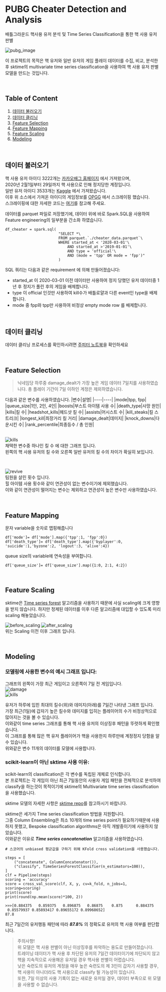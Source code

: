 # PUBG Cheater Detection and Analysis

배틀그라운드 핵사용 유저 분석 및 Time Series Classification을 통한 핵 사용 유저 판별  

![pubg_image](https://images.logicalincrements.com/gallery/1920/822/PUBG-wallpaper-1.jpeg) 

 이 프로젝트의 목적은 핵 유저와 일반 유저의 게임 플레이 데이터를 수집, 비교, 분석한 후 sktime의 multivariate time series classification을 사용하여 핵 사용 유저 판별 모델을 만드는 것입니다.

<br>

## Table of Content
1. [데이터 불러오기](#데이터-불러오기)
1. [데이터 클리닝](#데이터-클리닝)
1. [Feature Selection](#Feature-Selection)
1. [Feature Mapping](#Feature-Mapping)
1. [Feature Scaling](#Feature-Scaling)
1. [Modeling](#Modeling)

<br>

## 데이터 불러오기
핵 사용 유저 아이디 3222개는 [카카오배그 홈페이지](https://pubg.game.daum.net) 에서 가져왔으며,  
2020년 2월1일부터 29일까지 핵 사용으로 인해 정지당한 계정입니다.  
일반 유저 아이디 3533개는 [Kaggle](https://www.kaggle.com/leonardokarl/pubg-statisctic) 에서 가져왔습니다.  
이후 위 소스에서 가져온 아이디의 게임정보를 [OPGG](https://pubg.op.gg) 에서 스크레이핑 했습니다.  
스크레이핑에 대한 자세한 코드는 [여기](https://github.com/alpacapetter/pubg-cheater-behavior-analysis/blob/main/user_data_scraper.py)를 참고해 주세요.

데이터를 parquet 파일로 저장했기에, 데이터 위에 바로 Spark.SQL을 사용하여 Feature engineering의 일부분을 간소화 하였습니다.  
```
df_cheater = spark.sql(
                        "SELECT *\
                        FROM parquet.`./cheater_data.parquet`\
                        WHERE started_at < '2020-03-01'\
                            AND started_at >'2019-01-01'\
                            AND type = 'official'\
                            AND (mode = 'tpp' OR mode = 'fpp')"
                        )
```
SQL 쿼리는 다음과 같은 requirement 에 의해 만들어졌습니다:
- started_at 이 2020-03-01 이전 데이터만 사용하여 정지 당했던 유저 데이터중 1년 후 정지가 풀린 후의 게임을 배제합니다.
- type 이 official 인것만 사용하여 kill수가 배틀로얄과 다른 event인 type을 배제합니다.
- mode 중 fpp와 tpp만 사용하여 비정상 empty mode row 를 배제합니다.

<br>

## 데이터 클리닝
데이터 클리닝 프로세스를 확인하시려면 [주피터 노트북](https://nbviewer.jupyter.org/github/alpacapetter/pubg-cheater-behavior-classification/blob/main/pubg_cheater_behavior_analysis.ipynb)을 확인하세요

<br>

## Feature Selection
>닉네임당 하루중 damage_dealt가 가장 높은 게임 데이터 7일치를 사용하였습니다.
총 플레이 기간이 7일 이하인 계정은 제외하였습니다.

다음과 같은 변수를 사용하였습니다.
|변수|설명|
|----|----|
|mode|tpp, fpp|
|queue_size|1인, 2인, 4인|
|boosts|부스트 아이템 사용 수|
|death_type|사망 원인|
|kills|킬 수|
|headshot_kills|헤드샷 킬 수|
|assists|어시스트 수|
|kill_steaks|킬 스트리크|
|longest_kill|최장거리 킬 거리|
|damage_dealt|데미지|
|knock_downs|다운시킨 수|
|rank_percentile|최종등수 / 총 인원|  
<br>

![kills](https://i.imgur.com/lvq0huK.png)  
채택한 변수중 하나인 킬 수 에 대한 그래프 입니다.  
왼쪽의 핵 사용 유저의 킬 수와 오른쪽 일반 유저의 킬 수의 차이가 확실히 보입니다.  

<br>

![revive](https://i.imgur.com/orxBxyU.png)  
팀원을 살린 횟수 입니다.  
힐 아이템 사용 횟수와 같이 연관성이 없는 변수이기에 제외했습니다.  
이와 같이 연관성이 떨어지는 변수는 제외하고 연관성이 높은 변수만 사용하였습니다.

<br>


## Feature Mapping
문자 variable을 숫자로 맵핑해줍니다
```
df['mode']= df['mode'].map({'tpp':1, 'fpp':0})
df['death_type']= df['death_type'].map({'byplayer':0, 'suicide':1,'byzone':2, 'logout':3, 'alive':4})
```
queue size의 variable에 연속성을 부여합니다.
```
df['queue_size']= df['queue_size'].map({1:0, 2:1, 4:2})  
```

<br>

## Feature Scaling
sktime은 [Time series forest](https://www.sciencedirect.com/science/article/abs/pii/S0020025513001473) 알고리즘을 사용하기 때문에 사실 scaling에 크게 영향을 받지 않습니다. 하지만 정제된 데이터를 이후 다른 알고리즘에 대입할 수 있도록 미리 scaling 해놓았습니다.  

![before_scaling](https://i.imgur.com/y5vHkLi.png)
![after_scaling](https://i.imgur.com/NsqgCPX.png)  
위는 Scaling 이전 이후 그래프 입니다.

<br>

## Modeling
### 모델링에 사용한 변수의 예시 그래프 입니다:

그래프의 왼쪽이 가장 최근 게임이고 오른쪽이 7일 전 게임입니다.  
![damage](https://i.imgur.com/QnokXXf.png)  
![kills](https://i.imgur.com/CWNjh3o.png)  

유저가 하루에 입힌 최대의 킬수(위)와 데미지(아래)를 7일간 나타낸 그래프 입니다.  
가장 최근(1일)에 갑자기 높은 킬수와 데미지를 입히는 플레이어의 수가 비정상적으로 많아지는 것을 볼 수 있습니다.  
이와같이 time series 그래프를 통해 핵 사용 유저의 이상징후 패턴을 뚜렷하게 확인했습니다.  
이 그래프를 통해 많은 핵 유저 플레이어가 핵을 사용한지 하루만에 계정정지 당함을 알 수 있습니다.  
위와같은 변수 11개의 데이터를 모델에 사용합니다.

### scikit-learn이 아닌 sktime 사용 이유:
scikit-learn의 classification은 각 변수를 독립된 개체로 인식합니다.  
본 프로젝트는 각 게임이 아닌 최근 7일동안의 사용자 게임 패턴을 전체적으로 분석하여 classify을 하는것이 목적이기에 sktime의 Multivariate time series classification을 사용했습니다.  

sktime 모델의 자세한 사항은 [sktime repo](https://github.com/alan-turing-institute/sktime)를 참고하시기 바랍니다.


sktime은 세가지 Time series classification 방법을 지원합니다.  
그중 Column Ensembling은 최소 10개의 time series point가 필요하기때문에 사용하지 못했고, Bespoke classification algorithms은 아직 개발중이기에 사용하지 않았습니다.  
이와같은 이유로 ***Time series concatenation*** 알고리즘을 사용하였습니다.  

```
# 스코어의 unbiased 평균값을 구하기 위해 KFold cross validation을 사용했습니다.

steps = [
    ("concatenate", ColumnConcatenator()),
    ("classify", TimeSeriesForestClassifier(n_estimators=100)),
]
clf = Pipeline(steps)
scoring = 'accuracy'
score = cross_val_score(clf, X, y, cv=k_fold, n_jobs=1, scoring=scoring)
print(score)
print(round(np.mean(score)*100, 2))

>>>[0.884375   0.859375   0.896875   0.86875    0.875      0.884375
 0.85579937 0.85893417 0.89655172 0.89968652]
87.8
```

최근 7일간의 유저행동 패턴에 따라 ***87.8%*** 의 정확도로 유저의 핵 사용 여부를 판단합니다.  

>주의사항!  
위 모델은 핵 사용 판별이 아닌 이상징후를 파악하는 용도로 만들어졌습니다.  
트레이닝 데이터가 핵 사용 후 차단된 유저의 7일간 데이터이기에 차단되지 않고 핵을 지속적으로 사용해온 유저일 경우 핵사용 판별이 어렵습니다.  
낮은 숙련도의 유저의 계정을 매우 높은 숙련도의 제 3인이 갑자기 사용할 경우, 핵 사용이 아니더라도 핵 사용으로 classify 될 가능성이 있습니다.  
또한, 7일 이상의 사용 기록이 없는 새로운 유저일 경우, 데이터 부족으로 위 모델을 사용할 수 없습니다.
